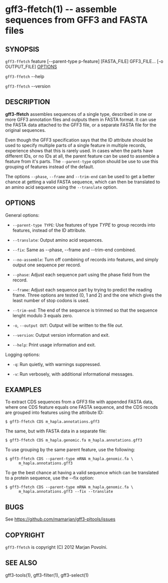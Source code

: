 gff3-ffetch(1) -- assemble sequences from GFF3 and FASTA files
==============================================================

## SYNOPSIS

`gff3-ffetch` feature [--parent-type p-feature] [FASTA_FILE] GFF3_FILE... [-o OUTPUT_FILE] [OPTIONS]

`gff3-ffetch` --help

`gff3-ffetch` --version

## DESCRIPTION

**gff3-ffetch** assembles sequences of a single type, described in one
or more GFF3 annotation files and outputs them in FASTA format. It can
use the FASTA data attached to the GFF3 file, or a separate FASTA file
for the original sequences.

Even though the GFF3 specification says that the ID attribute should
be used to specify multiple parts of a single feature in multiple
records, experience shows that this is rarely used. In cases when the
parts have different IDs, or no IDs at all, the parent feature can be
used to assemble a feature from it's parts. The `--parent-type` option
should be use to use this grouping of features instead of the default.

The options `--phase`, `--frame` and `--trim-end` can be used to get a
better chance at getting a valid FASTA sequence, which can then be
translated to an amino acid sequence using the `--translate` option.

## OPTIONS

General options:

 * `--parent-type TYPE`:
   Use features of type <var>TYPE</var> to group records into features,
   instead of the ID attribute.

 * `--translate`:
   Output amino acid sequences.

 * `--fix`:
   Same as --phase, --frame and --trim-end combined.

 * `--no-assemble`:
   Turn off combining of records into features, and simply output one
   sequence per record.

 * `--phase`:
   Adjust each sequence part using the phase field from the record.

 * `--frame`:
   Adjust each sequence part by trying to predict the reading frame.
   Three options are tested (0, 1 and 2) and the one which gives the
   least number of stop codons is used.

 * `--trim-end`:
   The end of the sequence is trimmed so that the sequence lenght
   modulo 3 equals zero.

 * `-o`, `--output OUT`:
   Output will be written to the file <var>out</var>.

 * `--version`:
   Output version information and exit.

 * `--help`:
   Print usage information and exit.

Logging options:

 * `-q`:
   Run quietly, with warnings suppressed.

 * `-v`:
   Run verbosely, with additional informational messages. 
   
## EXAMPLES

To extract CDS sequences from a GFF3 file with appended FASTA data,
where one CDS feature equals one FASTA sequence, and the CDS recods
are grouped into features using the attribute ID:

    $ gff3-ffetch CDS m_hapla.annotations.gff3

The same, but with FASTA data in a separate file:

    $ gff3-ffetch CDS m_hapla.genomic.fa m_hapla.annotations.gff3

To use grouping by the same parent feature, use the following:

    $ gff3-ffetch CDS --parent-type mRNA m_hapla.genomic.fa \
          m_hapla.annotations.gff3

To ge the best chance at having a valid sequence which can be
translated to a protein sequence, use the --fix option:

    $ gff3-ffetch CDS --parent-type mRNA m_hapla.genomic.fa \
          m_hapla.annotations.gff3 --fix --translate

## BUGS

See https://github.com/mamarjan/gff3-pltools/issues

## COPYRIGHT

`gff3-ffetch` is copyright (C) 2012 Marjan Povolni.

## SEE ALSO

gff3-tools(1), gff3-filter(1), gff3-select(1)



[SYNOPSIS]: #SYNOPSIS "SYNOPSIS"
[DESCRIPTION]: #DESCRIPTION "DESCRIPTION"
[OPTIONS]: #OPTIONS "OPTIONS"
[EXAMPLES]: #EXAMPLES "EXAMPLES"
[BUGS]: #BUGS "BUGS"
[COPYRIGHT]: #COPYRIGHT "COPYRIGHT"
[SEE ALSO]: #SEE-ALSO "SEE ALSO"


[gff3-ffetch(1)]: gff3-ffetch.1.html
